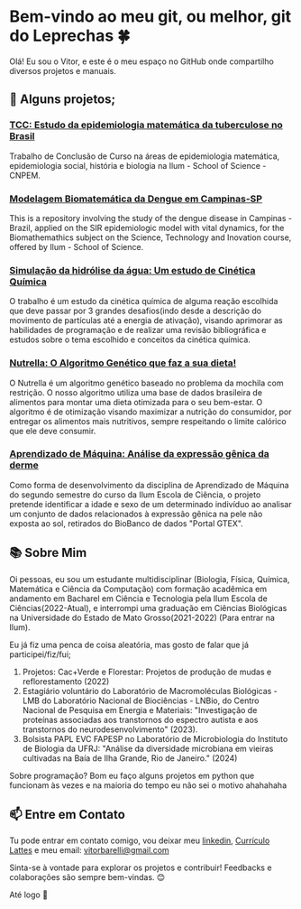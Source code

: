 # Bem-vindo ao meu git, ou melhor, git do Leprechas 🍀

Olá! Eu sou o Vitor, e este é o meu espaço no GitHub onde compartilho diversos projetos e manuais. 

## 🚀 Alguns projetos;

### [TCC: Estudo da epidemiologia matemática da tuberculose no Brasil](https://github.com/Leprechas/TCC_Tuberculose/tree/main)
Trabalho de Conclusão de Curso na áreas de epidemiologia matemática, epidemiologia social, história e biologia na Ilum - School of Science - CNPEM.

### [Modelagem Biomatemática da Dengue em Campinas-SP](https://github.com/Leprechas/SIR-Model-with-vital-dynamics-applied-on-dengue-epidemiology-in-Campinas-Brazil)
This is a repository involving the study of the dengue disease in Campinas - Brazil, applied on the SIR epidemiologic model with vital dynamics, for the Biomathemathics subject on the Science, Technology and Inovation course, offered by Ilum - School of Science.

### [Simulação da hidrólise da água: Um estudo de Cinética Química](https://github.com/Leprechas/Cinetica-quimica?tab=readme-ov-file#simula%C3%A7%C3%A3o-da-hidr%C3%B3lise-da-%C3%A1gua-um-estudo-de-cin%C3%A9tica-qu%C3%ADmica)
O trabalho é um estudo da cinética química de alguma reação escolhida que deve passar por 3 grandes desafios(indo desde a descrição do movimento de partículas até a energia de ativação), visando aprimorar as habilidades de programação e de realizar uma revisão bibliográfica e estudos sobre o tema escolhido e conceitos da cinética química.

### [Nutrella: O Algoritmo Genético que faz a sua dieta!](https://github.com/Leprechas/Trabalho-RNAG-Nutrella?tab=readme-ov-file#-nutrella-o-algoritmo-gen%C3%A9tico-que-faz-a-sua-dieta-)
O Nutrella é um algoritmo genético baseado no problema da mochila com restrição. O nosso algoritmo utiliza uma base de dados brasileira de alimentos para montar uma dieta otimizada para o seu bem-estar. O algoritmo é de otimização visando maximizar a nutrição do consumidor, por entregar os alimentos mais nutritivos, sempre respeitando o limite calórico que ele deve consumir.

### [Aprendizado de Máquina: Análise da expressão gênica da derme](https://github.com/Leprechas/aprendizado-de-maquina#aprendizado-de-m%C3%A1quina)
Como forma de desenvolvimento da disciplina de Aprendizado de Máquina do segundo semestre do curso da Ilum Escola de Ciência, o projeto pretende identificar a idade e sexo de um determinado indivíduo ao analisar um conjunto de dados relacionados à expressão gênica na pele não exposta ao sol, retirados do BioBanco de dados "Portal GTEX".


## 📚 Sobre Mim

Oi pessoas, eu sou um estudante multidisciplinar (Biologia, Física, Química, Matemática e Ciência da Computação) com formação acadêmica em andamento em Bacharel em Ciência e Tecnologia pela Ilum Escola de Ciências(2022-Atual), e interrompi uma graduação em Ciências Biológicas na Universidade do Estado de Mato Grosso(2021-2022) (Para entrar na Ilum). 

Eu já fiz uma penca de coisa aleatória, mas gosto de falar que já participei/fiz/fui;
1. Projetos: Cac+Verde e Florestar: Projetos de produção de mudas e reflorestamento (2022)
2. Estagiário voluntário do Laboratório de Macromoléculas Biológicas - LMB do Laboratório Nacional de Biociências - LNBio, do Centro Nacional de Pesquisa em Energia e Materiais: "Investigação de proteínas associadas aos transtornos do espectro autista e aos transtornos do neurodesenvolvimento" (2023).
3. Bolsista PAPL EVC FAPESP no Laboratório de Microbiologia do Instituto de Biologia da UFRJ: "Análise da diversidade microbiana em vieiras cultivadas na Baía de Ilha Grande, Rio de Janeiro." (2024)

Sobre programação? Bom eu faço alguns projetos em python que funcionam às vezes e na maioria do tempo eu não sei o motivo ahahahaha

## 📫 Entre em Contato

Tu pode entrar em contato comigo, vou deixar meu [linkedin](https://www.linkedin.com/in/vitor-barelli-618889170/), [Currículo Lattes](https://lattes.cnpq.br/7941430598244543) e meu email: vitorbarelli@gmail.com

Sinta-se à vontade para explorar os projetos e contribuir! Feedbacks e colaborações são sempre bem-vindas. 😊

Até logo 👋

